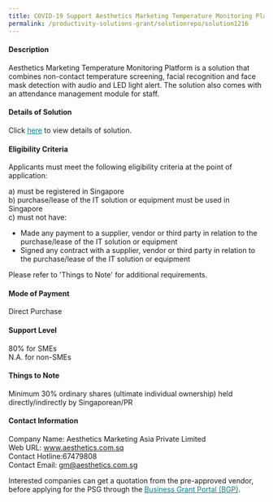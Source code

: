 ```yaml
---
title: COVID-19 Support Aesthetics Marketing Temperature Monitoring Platform - 1 Device
permalink: /productivity-solutions-grant/solutionrepo/solution1216
---
```


#### Description

Aesthetics Marketing Temperature Monitoring Platform is a solution that combines non-contact temperature screening, facial recognition and face mask detection with audio and LED light alert. The solution also comes with an attendance management module for staff.

#### Details of Solution

Click <a href='https://govassist.gobusiness.gov.sg/images/psg/Desensitised_AestheticsMkt_Temp%20Screening_Annex_3_Part_1.pdf' style='color:#037e8a'>here</a> to view details of solution.

#### Eligibility Criteria

Applicants must meet the following eligibility criteria at the point of application:

a) must be registered in Singapore <br>
b) purchase/lease of the IT solution or equipment must be used in Singapore <br>
c) must not have:
- Made any payment to a supplier, vendor or third party in relation to the purchase/lease of the IT solution or equipment
- Signed any contract with a supplier, vendor or third party in relation to the purchase/lease of the IT solution or equipment

Please refer to 'Things to Note' for additional requirements.

#### Mode of Payment
Direct Purchase

#### Support Level
80% for SMEs <br>
N.A. for non-SMEs

#### Things to Note
Minimum 30% ordinary shares (ultimate individual ownership) held directly/indirectly by Singaporean/PR

#### Contact Information
Company Name: Aesthetics Marketing Asia Private Limited<br>Web URL: www.aesthetics.com.sq<br>Contact Hotline:67479808<br>Contact Email: gm@aesthetics.com.sg<br>

Interested companies can get a quotation from the pre-approved vendor, before applying for the PSG through the <a target='_blank' style='color:#037e8a' href='https://www.businessgrants.gov.sg/'>Business Grant Portal (BGP)</a>.
